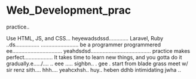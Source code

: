 # Web_Development_prac
practice..

Use HTML, JS, and CSS...
 heyewadsdssd.............
Laravel, Ruby ..ds................
.........................
be a programmer programmered ee.................................
 yeahdsdsd........................................
practice makes perfect...................
It takes time to learn new things, and you gotta do it gradually.e...../....
..
 eee .....
sighbn..
. gee . start from blade grass meet w/ sir renz
sith....
hhh....
yeahcxhsh..
huy..
heben
ddhb
intimidating
jwha
..
